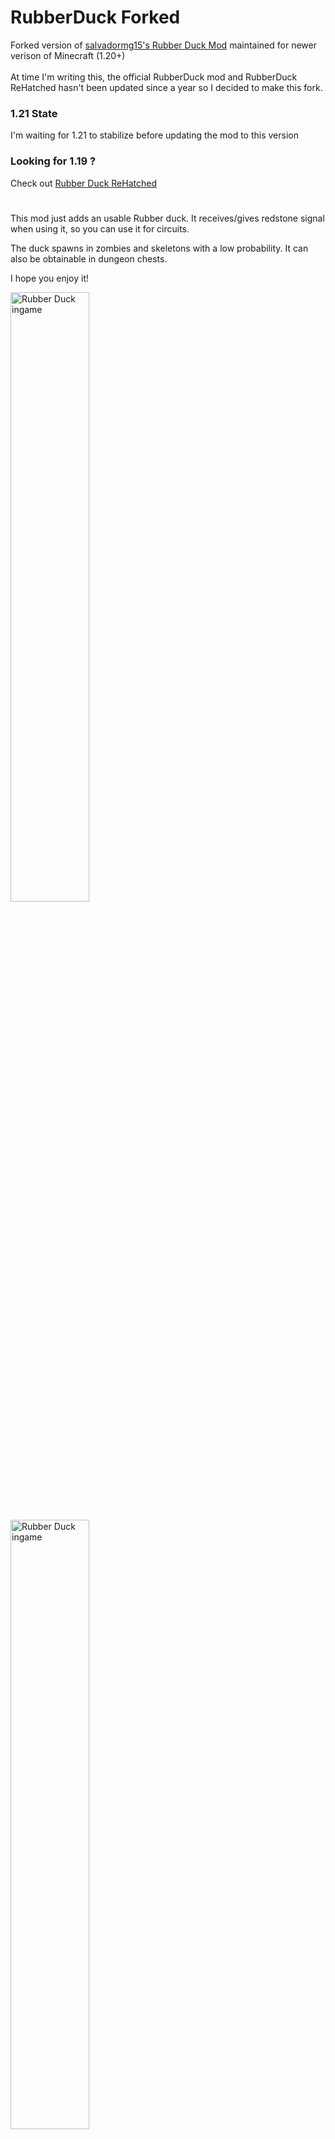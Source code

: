 # RubberDuck Forked
Forked version of [salvadormg15's Rubber Duck Mod](https://github.com/salvadormg15/Rubber-Duck) maintained for newer verison of Minecraft (1.20+)
<br>
<br>
At time I'm writing this, the official RubberDuck mod and RubberDuck ReHatched hasn't been updated since a year so I decided to make this fork.

### 1.21 State
I'm waiting for 1.21 to stabilize before updating the mod to this version

### Looking for 1.19 ?
Check out [Rubber Duck ReHatched](https://www.curseforge.com/minecraft/mc-mods/rubber-duck-rehatched)

#
This mod just adds an usable Rubber duck.
It receives/gives redstone signal when using it, so you can use it for circuits.

The duck spawns in zombies and skeletons with a low probability. It can also be obtainable in dungeon chests.

I hope you enjoy it!

<p><img src="https://i.imgur.com/y6Nj3us.jpg" alt="Rubber Duck ingame" width="50%" /></p>
<p><img src="https://i.imgur.com/eRS1gZi.png" alt="Rubber Duck ingame" width="50%" /></p>

### You can use this mod for your modpacks.
